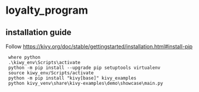 # loyalty_program

## installation guide
Follow https://kivy.org/doc/stable/gettingstarted/installation.html#install-pip 
```
 where python
 .\kiwy_env\Scripts\activate
 python -m pip install --upgrade pip setuptools virtualenv    
 source kiwy_env/Scripts/activate
 python -m pip install "kivy[base]" kivy_examples
 python kivy_venv\share\kivy-examples\demo\showcase\main.py   
```
